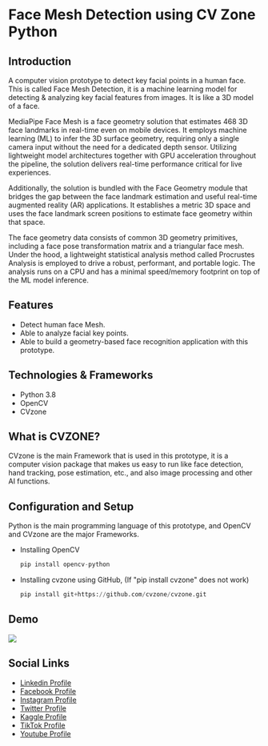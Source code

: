# Face Mesh Detection using CV Zone Python

## Introduction

A computer vision prototype to detect key facial points in a human face. This is called Face Mesh Detection, it is a machine learning model for detecting & analyzing key facial features from images. It is like a 3D model of a face.

MediaPipe Face Mesh is a face geometry solution that estimates 468 3D face landmarks in real-time even on mobile devices. It employs machine learning (ML) to infer the 3D surface geometry, requiring only a single camera input without the need for a dedicated depth sensor. Utilizing lightweight model architectures together with GPU acceleration throughout the pipeline, the solution delivers real-time performance critical for live experiences.

Additionally, the solution is bundled with the Face Geometry module that bridges the gap between the face landmark estimation and useful real-time augmented reality (AR) applications. It establishes a metric 3D space and uses the face landmark screen positions to estimate face geometry within that space.

The face geometry data consists of common 3D geometry primitives, including a face pose transformation matrix and a triangular face mesh. Under the hood, a lightweight statistical analysis method called Procrustes Analysis is employed to drive a robust, performant, and portable logic. The analysis runs on a CPU and has a minimal speed/memory footprint on top of the ML model inference.

## Features
- Detect human face Mesh.
- Able to analyze facial key points.
- Able to build a geometry-based face recognition application with this prototype.  


## Technologies & Frameworks

- Python 3.8
- OpenCV
- CVzone

## What is CVZONE?

CVzone is the main Framework that is used in this prototype, it is a computer vision package that makes us easy to run like face detection, hand tracking, pose estimation, etc., and also image processing and other AI functions.


## Configuration and Setup

Python is the main programming language of this prototype, and OpenCV and CVzone are the major Frameworks.


- Installing OpenCV

  ```python
  pip install opencv-python
  ```

- Installing cvzone using GitHub, (If "pip install cvzone" does not work)

    ```python
    pip install git+https://github.com/cvzone/cvzone.git
    ```


## Demo

![](github-readme-content/demo.gif)

## Social Links

* [Linkedin Profile](https://www.linkedin.com/in/gunarakulangunaretnam)
* [Facebook Profile](https://www.facebook.com/gunarakulangunaratnam)
* [Instagram Profile](https://www.instagram.com/gunarakulangunaretnam)
* [Twitter Profile ](https://twitter.com/gunarakulangr)
* [Kaggle Profile](https://www.kaggle.com/gunarakulangr)
* [TikTok Profile](https://www.tiktok.com/@gunarakulangunaretnam)
* [Youtube Profile](https://www.youtube.com/channel/UCMWkED5sabgVZSCKjZuRJXA)
